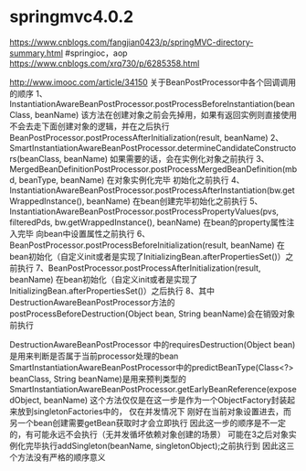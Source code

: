 # springmvc4.0.2
https://www.cnblogs.com/fangjian0423/p/springMVC-directory-summary.html
#springioc，aop
https://www.cnblogs.com/xrq730/p/6285358.html

http://www.imooc.com/article/34150
关于BeanPostProcessor中各个回调调用的顺序
1、InstantiationAwareBeanPostProcessor.postProcessBeforeInstantiation(beanClass, beanName)
    该方法在创建对象之前会先掉用，如果有返回实例则直接使用不会去走下面创建对象的逻辑，并在之后执行
        BeanPostProcessor.postProcessAfterInitialization(result, beanName)
2、SmartInstantiationAwareBeanPostProcessor.determineCandidateConstructors(beanClass, beanName)
    如果需要的话，会在实例化对象之前执行
3、MergedBeanDefinitionPostProcessor.postProcessMergedBeanDefinition(mbd, beanType, beanName)
    在对象实例化完毕 初始化之前执行
4、InstantiationAwareBeanPostProcessor.postProcessAfterInstantiation(bw.getWrappedInstance(), beanName)
    在bean创建完毕初始化之前执行
5、InstantiationAwareBeanPostProcessor.postProcessPropertyValues(pvs, filteredPds, bw.getWrappedInstance(), beanName)
    在bean的property属性注入完毕 向bean中设置属性之前执行
6、BeanPostProcessor.postProcessBeforeInitialization(result, beanName)
    在bean初始化（自定义init或者是实现了InitializingBean.afterPropertiesSet()）之前执行
7、BeanPostProcessor.postProcessAfterInitialization(result, beanName)
    在bean初始化（自定义init或者是实现了InitializingBean.afterPropertiesSet()）之后执行
8、其中DestructionAwareBeanPostProcessor方法的postProcessBeforeDestruction(Object bean, String beanName)会在销毁对象前执行


DestructionAwareBeanPostProcessor 中的requiresDestruction(Object bean)是用来判断是否属于当前processor处理的bean
SmartInstantiationAwareBeanPostProcessor中的predictBeanType(Class<?> beanClass, String beanName)是用来预判类型的
SmartInstantiationAwareBeanPostProcessor.getEarlyBeanReference(exposedObject, beanName)
    这个方法仅仅是在这一步是作为一个ObjectFactory封装起来放到singletonFactories中的，
    仅在并发情况下 刚好在当前对象设置进去，而另一个bean创建需要getBean获取时才会立即执行
    因此这一步的顺序是不一定的，有可能永远不会执行（无并发循坏依赖对象创建的场景）
    可能在3之后对象实例化完毕执行addSingleton(beanName, singletonObject);之前执行到
因此这三个方法没有严格的顺序意义

